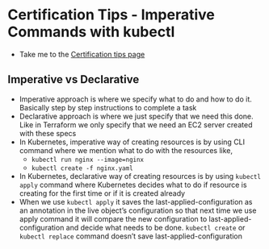 # Certification Tips - Imperative Commands with kubectl
  - Take me to the [Certification tips page](https://kodekloud.com/topic/certification-tips-imperative-commands-with-kubectl/)
## Imperative vs Declarative
- Imperative approach is where we specify what to do and how to do it. Basically step by step instructions to complete a task
- Declarative approach is where we just specify that we need this done. Like in Terraform we only specify that we need an EC2 server created with these specs
- In Kubernetes, imperative way of creating resources is by using CLI command where we mention what to do with the resources like,
    - `kubectl run nginx --image=nginx`
    - `kubectl create -f nginx.yaml`
- In Kubernetes, declarative way of creating resources is by using `kubectl apply` command where Kubernetes decides what to do if resource is creating for the first time or if it is created already
- When we use `kubectl apply` it saves the last-applied-configuration as an annotation in the live object’s configuration so that next time we use apply command it will compare the new configuration to last-applied-configuration and decide what needs to be done. `kubectl create` or `kubectl replace` command doesn’t save last-applied-configuration
